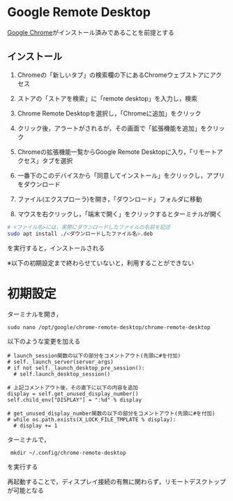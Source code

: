 # Google Remote Desktop
[Google Chrome](document/software/google-chrome.md)がインストール済みであることを前提とする<br>

## インストール
1. Chromeの「新しいタブ」の検索欄の下にあるChromeウェブストアにアクセス<br>

2. ストアの「ストアを検索」に「remote desktop」を入力し，検索<br>

3. Chrome Remote Desktopを選択し，「Chromeに追加」をクリック<br>

4. クリック後，アラートがされるが，その画面で「拡張機能を追加」をクリック<br>

5. Chromeの拡張機能一覧からGoogle Remote Desktopに入り，「リモートアクセス」タブを選択<br>

6. 一番下のこのデバイスから「同意してインストール」をクリックし，アプリをダウンロード<br>

7. ファイル(エクスプローラ)を開き，「ダウンロード」フォルダに移動<br>

8. マウスを右クリックし，「端末で開く」をクリックするとターミナルが開く<br>

```bash
# <ファイル名>には，実際にダウンロードしたファイルの名前を記述
sudo apt install ./<ダウンロードしたファイル名>.deb
```
を実行すると，インストールされる

※以下の初期設定まで終わらせていないと，利用することができない

# 初期設定
ターミナルを開き，<br>
```
sudo nano /opt/google/chrome-remote-desktop/chrome-remote-desktop
```

以下のような変更を加える<br>
```
# launch_session関数の以下の部分をコメントアウト(先頭に#を付加)
# self._launch_server(server_args)
# if not self._launch_desktop_pre_session():
  # self.launch_desktop_session()

# 上記コメントアウト後，その直下に以下の内容を追加
display = self.get_unused_display_number()
self.child_env["DISPLAY"] = ":%d" % display

# get_unused_display_number関数の以下の部分をコメントアウト(先頭に#を付加)
# while os.path.exists(X_LOCK_FILE_TMPLATE % display):
  # display += 1
```

ターミナルで，
```
 mkdir ~/.config/chrome-remote-desktop
```
を実行する


再起動することで，ディスプレイ接続の有無に関わらず，リモートデスクトップが可能となる
